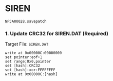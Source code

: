 #  SIREN 

`NPJA00028.savepatch`

### 1. Update CRC32 for SIREN.DAT (Required)

Target File: `SIREN.DAT`

```
write at 0x00000C:00000000
set pointer:eof+1
set range:0x0,pointer
set [hash]:CRC32
set [hash]:xor:FFFFFFFF
write at 0x00000C:[hash]
```

